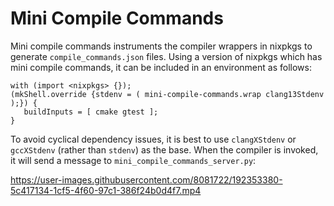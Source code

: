 # Mini Compile Commands

Mini compile commands instruments the compiler wrappers in nixpkgs to generate `compile_commands.json` files. Using a version of nixpkgs which has mini compile commands, it can be included in an environment as follows:

```
with (import <nixpkgs> {});
(mkShell.override {stdenv = ( mini-compile-commands.wrap clang13Stdenv );}) {
   buildInputs = [ cmake gtest ];
}
```

To avoid cyclical dependency issues, it is best to use `clangXStdenv` or `gccXStdenv` (rather than `stdenv`) as the base. When the compiler is invoked, it will send a message to `mini_compile_commands_server.py`:

https://user-images.githubusercontent.com/8081722/192353380-5c417134-1cf5-4f60-97c1-386f24b0d4f7.mp4

